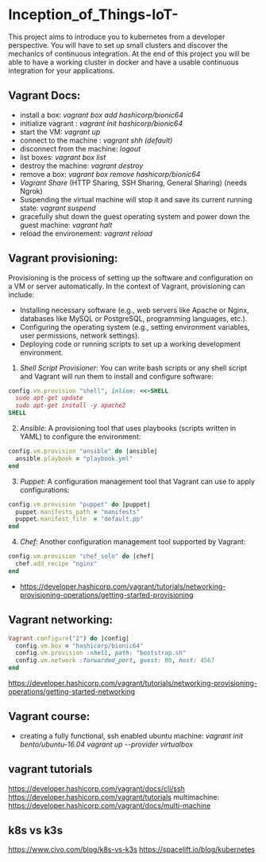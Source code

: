 # Inception_of_Things-IoT-
This project aims to introduce you to kubernetes from a developer perspective. You will have to set up small clusters and discover the mechanics of continuous integration. At the end of this project you will be able to have a working cluster in docker and have a usable continuous integration for your applications. 

## Vagrant Docs:

* install a box: *vagrant box add hashicorp/bionic64*
* initialize vagrant : *vagrant init hashicorp/bionic64*
* start the VM: *vagrant up*
* connect to the machine : *vagrant shh (default)*
* disconnect from the machine: *logout*
* list boxes: *vagrant box list*
* destroy the machine: *vagrant destroy*
* remove a box: *vagrant box remove hashicorp/bionic64*
* *Vagrant Share* (HTTP Sharing, SSH Sharing, General Sharing) (needs Ngrok)
* Suspending the virtual machine will stop it and save its current running state: *vagrant suspend*
* gracefully shut down the guest operating system and power down the guest machine: *vagrant halt*
* reload the environement: *vagrant reload*

## Vagrant provisioning:
Provisioning is the process of setting up the software and configuration on a VM or server automatically. In the context of Vagrant, provisioning can include:

* Installing necessary software (e.g., web servers like Apache or Nginx, databases like MySQL or PostgreSQL, programming languages, etc.).
* Configuring the operating system (e.g., setting environment variables, user permissions, network settings).
* Deploying code or running scripts to set up a working development environment.

1. *Shell Script Provisioner*: You can write bash scripts or any shell script and Vagrant will run them to install and configure software:

```ruby
config.vm.provision "shell", inline: <<-SHELL
  sudo apt-get update
  sudo apt-get install -y apache2
SHELL
```

2. *Ansible*: A provisioning tool that uses playbooks (scripts written in YAML) to configure the environment:

```ruby
config.vm.provision "ansible" do |ansible|
  ansible.playbook = "playbook.yml"
end
```

3. *Puppet*: A configuration management tool that Vagrant can use to apply configurations:

```ruby
config.vm.provision "puppet" do |puppet|
  puppet.manifests_path = "manifests"
  puppet.manifest_file  = "default.pp"
end
```

4. *Chef*: Another configuration management tool supported by Vagrant:

```ruby
config.vm.provision "chef_solo" do |chef|
  chef.add_recipe "nginx"
end
```

* https://developer.hashicorp.com/vagrant/tutorials/networking-provisioning-operations/getting-started-provisioning

## Vagrant networking:

```ruby
Vagrant.configure("2") do |config|
  config.vm.box = "hashicorp/bionic64"
  config.vm.provision :shell, path: "bootstrap.sh"
  config.vm.network :forwarded_port, guest: 80, host: 4567
end
```

https://developer.hashicorp.com/vagrant/tutorials/networking-provisioning-operations/getting-started-networking

## Vagrant course:
* creating a fully functional, ssh enabled ubuntu machine:
*vagrant init bento/ubuntu-16.04*
*vagrant up --provider virtualbox*

## vagrant tutorials
https://developer.hashicorp.com/vagrant/docs/cli/ssh
https://developer.hashicorp.com/vagrant/tutorials
multimachine: https://developer.hashicorp.com/vagrant/docs/multi-machine

## k8s vs k3s
https://www.civo.com/blog/k8s-vs-k3s
https://spacelift.io/blog/kubernetes